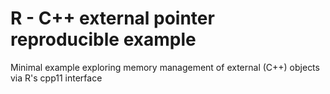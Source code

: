 # R - C++ external pointer reproducible example

Minimal example exploring memory management of external (C++) objects via R's cpp11 interface
